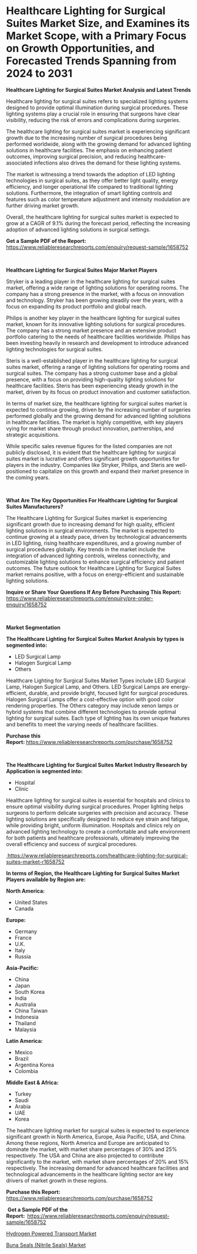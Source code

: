 <p><h1>Healthcare Lighting for Surgical Suites Market Size, and Examines its Market Scope, with a Primary Focus on Growth Opportunities, and Forecasted Trends Spanning from 2024 to 2031</h1></p><p><strong>Healthcare Lighting for Surgical Suites Market Analysis and Latest Trends</strong></p>
<p><p>Healthcare lighting for surgical suites refers to specialized lighting systems designed to provide optimal illumination during surgical procedures. These lighting systems play a crucial role in ensuring that surgeons have clear visibility, reducing the risk of errors and complications during surgeries.</p><p>The healthcare lighting for surgical suites market is experiencing significant growth due to the increasing number of surgical procedures being performed worldwide, along with the growing demand for advanced lighting solutions in healthcare facilities. The emphasis on enhancing patient outcomes, improving surgical precision, and reducing healthcare-associated infections also drives the demand for these lighting systems.</p><p>The market is witnessing a trend towards the adoption of LED lighting technologies in surgical suites, as they offer better light quality, energy efficiency, and longer operational life compared to traditional lighting solutions. Furthermore, the integration of smart lighting controls and features such as color temperature adjustment and intensity modulation are further driving market growth.</p><p>Overall, the healthcare lighting for surgical suites market is expected to grow at a CAGR of 9.1% during the forecast period, reflecting the increasing adoption of advanced lighting solutions in surgical settings.</p></p>
<p><strong>Get a Sample PDF of the Report:&nbsp;</strong> <a href="https://www.reliableresearchreports.com/enquiry/request-sample/1658752">https://www.reliableresearchreports.com/enquiry/request-sample/1658752</a></p>
<p>&nbsp;</p>
<p><strong>Healthcare Lighting for Surgical Suites Major Market Players</strong></p>
<p><p>Stryker is a leading player in the healthcare lighting for surgical suites market, offering a wide range of lighting solutions for operating rooms. The company has a strong presence in the market, with a focus on innovation and technology. Stryker has been growing steadily over the years, with a focus on expanding its product portfolio and global reach.</p><p>Philips is another key player in the healthcare lighting for surgical suites market, known for its innovative lighting solutions for surgical procedures. The company has a strong market presence and an extensive product portfolio catering to the needs of healthcare facilities worldwide. Philips has been investing heavily in research and development to introduce advanced lighting technologies for surgical suites.</p><p>Steris is a well-established player in the healthcare lighting for surgical suites market, offering a range of lighting solutions for operating rooms and surgical suites. The company has a strong customer base and a global presence, with a focus on providing high-quality lighting solutions for healthcare facilities. Steris has been experiencing steady growth in the market, driven by its focus on product innovation and customer satisfaction.</p><p>In terms of market size, the healthcare lighting for surgical suites market is expected to continue growing, driven by the increasing number of surgeries performed globally and the growing demand for advanced lighting solutions in healthcare facilities. The market is highly competitive, with key players vying for market share through product innovation, partnerships, and strategic acquisitions.</p><p>While specific sales revenue figures for the listed companies are not publicly disclosed, it is evident that the healthcare lighting for surgical suites market is lucrative and offers significant growth opportunities for players in the industry. Companies like Stryker, Philips, and Steris are well-positioned to capitalize on this growth and expand their market presence in the coming years.</p></p>
<p>&nbsp;</p>
<p><strong>What Are The Key Opportunities For Healthcare Lighting for Surgical Suites Manufacturers?</strong></p>
<p><p>The Healthcare Lighting for Surgical Suites market is experiencing significant growth due to increasing demand for high quality, efficient lighting solutions in surgical environments. The market is expected to continue growing at a steady pace, driven by technological advancements in LED lighting, rising healthcare expenditures, and a growing number of surgical procedures globally. Key trends in the market include the integration of advanced lighting controls, wireless connectivity, and customizable lighting solutions to enhance surgical efficiency and patient outcomes. The future outlook for Healthcare Lighting for Surgical Suites market remains positive, with a focus on energy-efficient and sustainable lighting solutions.</p></p>
<p><strong>Inquire or Share Your Questions If Any Before Purchasing This Report:</strong> <a href="https://www.reliableresearchreports.com/enquiry/pre-order-enquiry/1658752">https://www.reliableresearchreports.com/enquiry/pre-order-enquiry/1658752</a></p>
<p>&nbsp;</p>
<p><strong>Market Segmentation</strong></p>
<p><strong>The Healthcare Lighting for Surgical Suites Market Analysis by types is segmented into:</strong></p>
<p><ul><li>LED Surgical Lamp</li><li>Halogen Surgical Lamp</li><li>Others</li></ul></p>
<p><p>Healthcare Lighting for Surgical Suites Market Types include LED Surgical Lamp, Halogen Surgical Lamp, and Others. LED Surgical Lamps are energy-efficient, durable, and provide bright, focused light for surgical procedures. Halogen Surgical Lamps offer a cost-effective option with good color rendering properties. The Others category may include xenon lamps or hybrid systems that combine different technologies to provide optimal lighting for surgical suites. Each type of lighting has its own unique features and benefits to meet the varying needs of healthcare facilities.</p></p>
<p><strong>Purchase this Report:&nbsp;</strong><a href="https://www.reliableresearchreports.com/purchase/1658752">https://www.reliableresearchreports.com/purchase/1658752</a></p>
<p>&nbsp;</p>
<p><strong>The Healthcare Lighting for Surgical Suites Market Industry Research by Application is segmented into:</strong></p>
<p><ul><li>Hospital</li><li>Clinic</li></ul></p>
<p><p>Healthcare lighting for surgical suites is essential for hospitals and clinics to ensure optimal visibility during surgical procedures. Proper lighting helps surgeons to perform delicate surgeries with precision and accuracy. These lighting solutions are specifically designed to reduce eye strain and fatigue, while providing bright, uniform illumination. Hospitals and clinics rely on advanced lighting technology to create a comfortable and safe environment for both patients and healthcare professionals, ultimately improving the overall efficiency and success of surgical procedures.</p></p>
<p><a href="https://www.reliableresearchreports.com/healthcare-lighting-for-surgical-suites-market-r1658752">&nbsp;https://www.reliableresearchreports.com/healthcare-lighting-for-surgical-suites-market-r1658752</a></p>
<p><strong>In terms of Region, the Healthcare Lighting for Surgical Suites Market Players available by Region are:</strong></p>
<p>
    <p> <strong> North America: </strong>
        <ul>
            <li>United States</li>
            <li>Canada</li>
        </ul>
        </p> 
    <p> <strong> Europe: </strong>
        <ul>
            <li>Germany</li>
            <li>France</li>
            <li>U.K.</li>
            <li>Italy</li>
            <li>Russia</li>
        </ul>
        </p> 
    <p> <strong> Asia-Pacific: </strong>
        <ul>
            <li>China</li>
            <li>Japan</li>
            <li>South Korea</li>
            <li>India</li>
            <li>Australia</li>
            <li>China Taiwan</li>
            <li>Indonesia</li>
            <li>Thailand</li>
            <li>Malaysia</li>
        </ul>
        </p> 
    <p> <strong> Latin America: </strong>
        <ul>
            <li>Mexico</li>
            <li>Brazil</li>
            <li>Argentina Korea</li>
            <li>Colombia</li>
        </ul>
        </p> 
    <p> <strong> Middle East & Africa: </strong>
        <ul>
            <li>Turkey</li>
            <li>Saudi</li>
            <li>Arabia</li>
            <li>UAE</li>
            <li>Korea</li>
        </ul>
    </p>
    </p>
<p><p>The healthcare lighting market for surgical suites is expected to experience significant growth in North America, Europe, Asia Pacific, USA, and China. Among these regions, North America and Europe are anticipated to dominate the market, with market share percentages of 30% and 25% respectively. The USA and China are also projected to contribute significantly to the market, with market share percentages of 20% and 15% respectively. The increasing demand for advanced healthcare facilities and technological advancements in the healthcare lighting sector are key drivers of market growth in these regions.</p></p>
<p><strong>Purchase this Report: </strong><a href="https://www.reliableresearchreports.com/purchase/1658752">https://www.reliableresearchreports.com/purchase/1658752</a></p>
<p>&nbsp;<strong>Get a Sample PDF of the Report:&nbsp;&nbsp;</strong><a href="https://www.reliableresearchreports.com/enquiry/request-sample/1658752">https://www.reliableresearchreports.com/enquiry/request-sample/1658752</a></p>
<p><strong></strong></p>
<p><p><a href="https://view.publitas.com/reportprime-1/hydrogen-powered-transport-market-size-market-outlook-and-market-forecast-2024-to-2031/">Hydrogen Powered Transport Market</a></p><p><a href="https://github.com/bmorecock/Market-Research-Report-List-3/blob/main/buna-seals-nitrile-seals-market.md">Buna Seals (Nitrile Seals) Market</a></p></p>